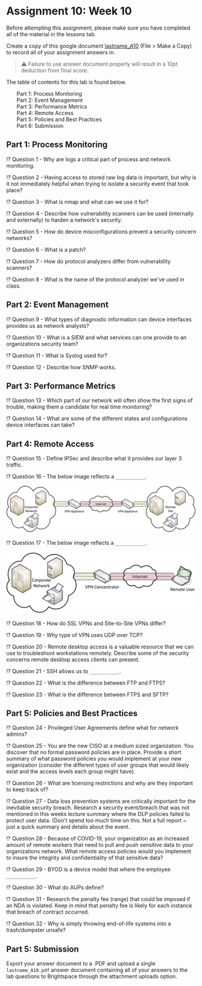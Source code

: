 # Assignment 10: Week 10

Before attempting this assignment, please make sure you have completed all of the material in the lessons tab. 

Create a copy of this google document [lastname_A10](https://docs.google.com/document/d/1eJEKrmgVHJ-esWbi8HoXoyehqPXnQORvO5JvcV-mE3A/edit?usp=sharing) (File > Make a Copy) to record all of your assignment answers in.

> :warning: Failure to use answer document properly will result in a 10pt deduction from final score.

The table of contents for this lab is found below.

&nbsp;&nbsp;&nbsp;&nbsp;&nbsp;&nbsp; Part 1: Process Monitoring <br>
&nbsp;&nbsp;&nbsp;&nbsp;&nbsp;&nbsp; Part 2: Event Management <br>
&nbsp;&nbsp;&nbsp;&nbsp;&nbsp;&nbsp; Part 3: Performance Metrics <br>
&nbsp;&nbsp;&nbsp;&nbsp;&nbsp;&nbsp; Part 4: Remote Access <br>
&nbsp;&nbsp;&nbsp;&nbsp;&nbsp;&nbsp; Part 5: Policies and Best Practices <br>
&nbsp;&nbsp;&nbsp;&nbsp;&nbsp;&nbsp; Part 6: Submission <br>

## Part 1: Process Monitoring

:interrobang: Question 1 - Why are logs a critical part of process and network monitoring. <br>

:interrobang: Question 2 - Having access to stored raw log data is important, but why is it not immediately helpful when trying to isolate a security event that took place?<br>

:interrobang: Question 3 - What is nmap and what can we use it for? <br>

:interrobang: Question 4 - Describe how vulnerability scanners can be used (internally and externally) to harden a network's security. <br>

:interrobang: Question 5 - How do device misconfigurations prevent a security concern networks? <br>

:interrobang: Question 6 - What is a patch? <br>

:interrobang: Question 7 - How do protocol analyzers differ from vulnerability scanners?<br>

:interrobang: Question 8 - What is the name of the protocol analyzer we've used in class. <br>

## Part 2: Event Management

:interrobang: Question 9 - What types of diagnostic information can device interfaces provides us as network analysts? <br>

:interrobang: Question 10 - What is a SIEM and what services can one provide to an organizations security team? <br>

:interrobang: Question 11 - What is Syslog used for? <br>

:interrobang: Question 12 - Describe how SNMP works. <br>

## Part 3: Performance Metrics

:interrobang: Question 13 - Which part of our network will often show the first signs of trouble, making them a candidate for real time monitoring? <br>

:interrobang: Question 14 - What are some of the different states and configurations device interfaces can take? <br>

## Part 4: Remote Access

:interrobang: Question 15 - Define IPSec and describe what it provides our layer 3 traffic. <br>

:interrobang: Question 16 - The below image reflects a `___________`. <br>

<img src="images/fig1.png">

:interrobang: Question 17 - The below image reflects a `___________`. <br>

<img src="images/fig2.png">

:interrobang: Question 18 - How do SSL VPNs and Site-to-Site VPNs differ? <br>

:interrobang: Question 19 - Why type of VPN uses UDP over TCP? <br>

:interrobang: Question 20 - Remote desktop access is a valuable resource that we can use to troubleshoot workstations remotely. Describe some of the security concerns remote desktop access clients can present. <br>

:interrobang: Question 21 - SSH allows us to `___________`. <br>

:interrobang: Question 22 - What is the difference between FTP and FTPS? <br>

:interrobang: Question 23 - What is the difference between FTPS and SFTP? <br>

## Part 5: Policies and Best Practices

:interrobang: Question 24 - Privileged User Agreements define what for network admins? <br>

:interrobang: Question 25 - You are the new CISO at a medium sized organization. You discover that no formal password policies are in place. Provide a short summary of what password policies you would implement at your new organization (consider the different types of user groups that would likely exist and the access levels each group might have). <br>

:interrobang: Question 26 - What are licensing restrictions and why are they important to keep track of? <br>

:interrobang: Question 27 - Data loss prevention systems are critically important for the inevitable security breach. Research a security event/breach that was not mentioned in this weeks lecture summary where the DLP policies failed to protect user data. (Don't spend too much time on this. Not a full report ~ just a quick summary and details about the event. <br>

:interrobang: Question 28 - Because of COVID-19, your organization as an increased amount of remote workers that need to pull and push sensitive data to your organizations network. What remote access policies would you implement to insure the integrity and confidentiality of that sensitive data? <br>

:interrobang: Question 29 - BYOD is a device model that where the employee `___________`.<br>

:interrobang: Question 30 - What do AUPs define?<br>

:interrobang: Question 31 - Research the penalty fee (range) that could be imposed if an NDA is violated. Keep in mind that penalty fee is likely for each instance that breach of contract occurred. <br>

:interrobang: Question 32 - Why is simply throwing end-of-life systems into a trash/dumpster unsafe? <br>


## Part 5: Submission

Export your answer document to a .PDF and upload a single `lastname_A10.pdf` answer document containing all of your answers to the lab questions to Brightspace through the attachment uploads option. <br> 
